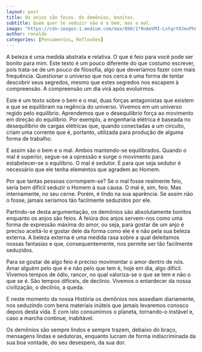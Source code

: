 ```yaml
---
layout: post
title: Os anjos são feios. Os demônios, bonitos.
subtitle: Quem quer te seduzir não é o bem, mas o mal.
image: "https://cdn-images-1.medium.com/max/800/1*0nAeVMI-Lxtqrt0JmvPhCQ.png"
author: ronaldo 
categories: [Pensamentos, Reflexões]
---
```


A beleza é uma medida abstrata e relativa. O que é feio para você pode ser
bonito para mim. Este texto é um pouco diferente do que costumo escrever, pois
trata-se de um pouco de filosofia, algo que deveríamos fazer com mais
frequência. Questionar o universo que nos cerca é uma forma de tentar descobrir
seus segredos, mesmo que estes segredos nos escapem à compreensão. A compreensão
um dia virá após evoluirmos.

Este é um texto sobre o bem e o mal, duas forças antagonistas que existem e que
se equilibram na regência do universo. Vivemos em um universo regido pelo
equilíbrio. Aprendemos que o desequilíbrio força ao movimento em direção do
equilíbrio. Por exemplo, a engenharia elétrica é baseada no desequilíbrio de
cargas elétricas que, quando conectadas a um circuito, criam uma corrente que é,
portanto, utilizada para produção de alguma forma de trabalho.

E assim são o bem e o mal. Ambos mantendo-se equilibrados. Quando o mal é
superior, segue-se a opressão e surge o movimento para estabelecer-se o
equilíbrio. O mal é sedutor. E para que seja sedutor é necessário que ele tenha
elementos que agradem ao Homem.

Por que tantas pessoas corrompem-se? Se o mal fosse realmente feio, seria bem
difícil seduzir o Homem à sua causa. O mal é, sim, feio. Mas internamente, no
seu cerne. Porém, é lindo na sua aparência. Se assim não o fosse, jamais
seríamos tão facilmente seduzidos por ele.

Partindo-se desta argumentação, os demônios são absolutamente bonitos enquanto
os anjos são feios. A feiúra dos anjos servem-nos como uma forma de expressão
máxima do amor, ou seja, para gostar de um anjo é preciso aceitá-lo e gostar
dele da forma como ele é e não pela sua beleza externa. A beleza externa é uma
medida rasa sobre a qual deleitamos nossas fantasias e que, consequentemente,
nos permite ser tão facilmente seduzidos.

Para se gostar de algo feio é preciso movimentar o amor dentro de nós. Amar
alguém pelo que é e não pelo que tem é, hoje em dia, algo difícil. Vivemos
tempos de ódio, rancor, no qual valoriza-se o que se tem e não o que se é. São
tempos difíceis, de declínio. Vivemos o entardecer da nossa civilização, o
declínio, a queda.

E neste momento da nossa História os demônios nos assediam diariamente, nos
seduzindo com bens materiais inúteis que jamais levaremos conosco depois desta
vida. E com isto consumimos o planeta, tornando-o instável e, caso a marcha
continue, inabitável.

Os demônios são sempre lindos e sempre trazem, debaixo do braço, mensagens
lindas e sedutoras, enquanto lucram de forma indiscriminada da sua boa vontade,
do seu desespero, da sua dor.

